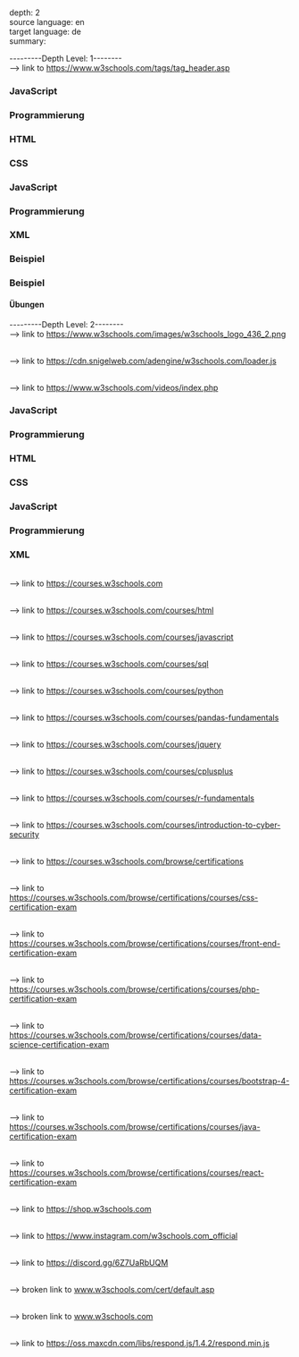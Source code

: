 <br>depth: 2
<br>source language: en
<br>target language: de
<br>summary: 

---------Depth Level: 1--------
<br>--> link to <a>https://www.w3schools.com/tags/tag_header.asp</a>
<h3 class="w3-margin-top">JavaScript</h3>
<h3 class="w3-margin-top">Programmierung</h3>
<h3 class="w3-margin-top">HTML</h3>
<h3 class="w3-margin-top">CSS</h3>
<h3 class="w3-margin-top">JavaScript</h3>
<h3 class="w3-margin-top">Programmierung</h3>
<h3 class="w3-margin-top">XML</h3>
<h3>Beispiel</h3>
<h3>Beispiel</h3>
<h4>Übungen</h4>

---------Depth Level: 2--------
<br>--> link to <a>https://www.w3schools.com/images/w3schools_logo_436_2.png</a>

<br>--> link to <a>https://cdn.snigelweb.com/adengine/w3schools.com/loader.js</a>

<br>--> link to <a>https://www.w3schools.com/videos/index.php</a>
<h3 class="w3-margin-top">JavaScript</h3>
<h3 class="w3-margin-top">Programmierung</h3>
<h3 class="w3-margin-top">HTML</h3>
<h3 class="w3-margin-top">CSS</h3>
<h3 class="w3-margin-top">JavaScript</h3>
<h3 class="w3-margin-top">Programmierung</h3>
<h3 class="w3-margin-top">XML</h3>

<br>--> link to <a>https://courses.w3schools.com</a>

<br>--> link to <a>https://courses.w3schools.com/courses/html</a>

<br>--> link to <a>https://courses.w3schools.com/courses/javascript</a>

<br>--> link to <a>https://courses.w3schools.com/courses/sql</a>

<br>--> link to <a>https://courses.w3schools.com/courses/python</a>

<br>--> link to <a>https://courses.w3schools.com/courses/pandas-fundamentals</a>

<br>--> link to <a>https://courses.w3schools.com/courses/jquery</a>

<br>--> link to <a>https://courses.w3schools.com/courses/cplusplus</a>

<br>--> link to <a>https://courses.w3schools.com/courses/r-fundamentals</a>

<br>--> link to <a>https://courses.w3schools.com/courses/introduction-to-cyber-security</a>

<br>--> link to <a>https://courses.w3schools.com/browse/certifications</a>

<br>--> link to <a>https://courses.w3schools.com/browse/certifications/courses/css-certification-exam</a>

<br>--> link to <a>https://courses.w3schools.com/browse/certifications/courses/front-end-certification-exam</a>

<br>--> link to <a>https://courses.w3schools.com/browse/certifications/courses/php-certification-exam</a>

<br>--> link to <a>https://courses.w3schools.com/browse/certifications/courses/data-science-certification-exam</a>

<br>--> link to <a>https://courses.w3schools.com/browse/certifications/courses/bootstrap-4-certification-exam</a>

<br>--> link to <a>https://courses.w3schools.com/browse/certifications/courses/java-certification-exam</a>

<br>--> link to <a>https://courses.w3schools.com/browse/certifications/courses/react-certification-exam</a>

<br>--> link to <a>https://shop.w3schools.com</a>

<br>--> link to <a>https://www.instagram.com/w3schools.com_official</a>

<br>--> link to <a>https://discord.gg/6Z7UaRbUQM</a>

<br>--> broken link to <a>www.w3schools.com/cert/default.asp</a>

<br>--> broken link to <a>www.w3schools.com</a>

<br>--> link to <a>https://oss.maxcdn.com/libs/respond.js/1.4.2/respond.min.js</a>

